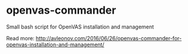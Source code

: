# openvas-commander
Small bash script for OpenVAS installation and management

Read more: http://avleonov.com/2016/06/26/openvas-commander-for-openvas-installation-and-management/
